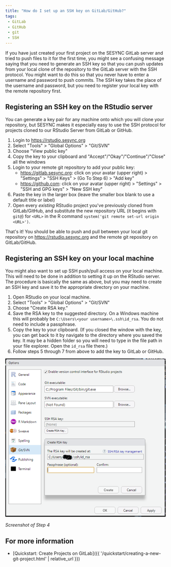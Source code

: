 ```yaml
---
title: "How do I set up an SSH key on GitLab/GitHub?"
tags:
 - GitLab
 - GitHub
 - git
 - SSH
---
```


If you have just created your first project on the SESYNC GitLab server and tried to push files to it for the first time, you might see a confusing message saying that you need to generate an SSH key so that you can push updates from your local clone of the repository to the GitLab server with the SSH protocol. You might want to do this so that you never have to enter a username and password to push commits. The SSH key takes the place of the username and password, but you need to register your local key with the remote repository first. 

## Registering an SSH key on the RStudio server

You can generate a key pair for any machine onto which you will clone your repository, but SESYNC makes it especially easy to use the SSH protocol for projects cloned to our RStudio Server from GitLab or GitHub.

1.  Login to <https://rstudio.sesync.org>
2.  Select "Tools" > "Global Options" > "Git/SVN"
3.  Choose "View public key"
4.  Copy the key to your clipboard and
    "Accept"/"Okay"/"Continue"/"Close" all the windows
5.  Login to your remote git repository to add your public key:
    -   <https://gitlab.sesync.org>: click on your avatar (upper
        right) > "Settings" > "SSH Keys" > (Go To Step 6) >
        "Add key"
    -   <https://github.com>: click on your avatar (upper right) >
        "Settings" > "SSH and GPG keys" > "New SSH key"
6.  Paste the key in the larger box (leave the smaller box blank to use a default title or label)
7.  Open every *existing* RStudio project you've previously cloned from GitLab/GitHub, and substitute the new repository URL (it begins with `git@`) for `<URL>` in the R command `system('git remote set-url origin <URL>')`.

That's it! You should be able to push and pull between your local git
repository on <https://rstudio.sesync.org> and the remote git repository on GitLab/GitHub. 

## Registering an SSH key on your local machine

You might also want to set up SSH push/pull access on your local machine. This will need to be done in addition to setting it up on the RStudio server. The procedure is basically the same as above, but you may need to create an SSH key and save it to the appropriate directory on your machine.

1. Open RStudio on your local machine.
2. Select "Tools" > "Global Options" > "Git/SVN"
3. Choose "Create RSA key."
4. Save the RSA key to the suggested directory. On a Windows machine this will probably be `C:\Users\<your username>\.ssh\id_rsa`. You do not need to include a passphrase.
5. Copy the key to your clipboard. (If you closed the window with the key, you can get back to it by navigate to the directory where you saved the key. It may be a hidden folder so you will need to type in the file path in your file explorer. Open the `id_rsa` file there.)
6. Follow steps 5 through 7 from above to add the key to GitLab or GitHub.

![](/assets/images/rsakeyscreenshot.PNG)

*Screenshot of Step 4*

## For more information

- [Quickstart: Create Projects on GitLab]({{ '/quickstart/creating-a-new-git-project.html' | relative_url }}) 
